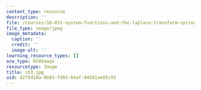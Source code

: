 ```yaml
---
content_type: resource
description: ''
file: /courses/18-031-system-functions-and-the-laplace-transform-spring-2019/4275d10a0b03fd9384af845d1ae85c93_ch3.jpg
file_type: image/jpeg
image_metadata:
  caption: ''
  credit: ''
  image-alt: ''
learning_resource_types: []
ocw_type: OCWImage
resourcetype: Image
title: ch3.jpg
uid: 4275d10a-0b03-fd93-84af-845d1ae85c93
---
```


